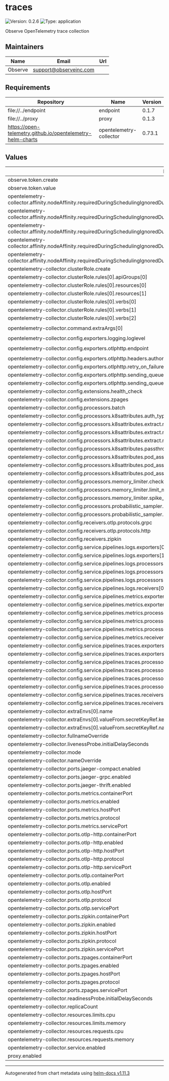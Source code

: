 # traces

![Version: 0.2.6](https://img.shields.io/badge/Version-0.2.6-informational?style=flat-square) ![Type: application](https://img.shields.io/badge/Type-application-informational?style=flat-square)

Observe OpenTelemetry trace collection

## Maintainers

| Name | Email | Url |
| ---- | ------ | --- |
| Observe | <support@observeinc.com> |  |

## Requirements

| Repository | Name | Version |
|------------|------|---------|
| file://../endpoint | endpoint | 0.1.7 |
| file://../proxy | proxy | 0.1.3 |
| https://open-telemetry.github.io/opentelemetry-helm-charts | opentelemetry-collector | 0.73.1 |

## Values

| Key | Type | Default | Description |
|-----|------|---------|-------------|
| observe.token.create | bool | `true` |  |
| observe.token.value | string | `""` |  |
| opentelemetry-collector.affinity.nodeAffinity.requiredDuringSchedulingIgnoredDuringExecution.nodeSelectorTerms[0].matchExpressions[0].key | string | `"observeinc.com/unschedulable"` |  |
| opentelemetry-collector.affinity.nodeAffinity.requiredDuringSchedulingIgnoredDuringExecution.nodeSelectorTerms[0].matchExpressions[0].operator | string | `"DoesNotExist"` |  |
| opentelemetry-collector.affinity.nodeAffinity.requiredDuringSchedulingIgnoredDuringExecution.nodeSelectorTerms[0].matchExpressions[1].key | string | `"kubernetes.io/os"` |  |
| opentelemetry-collector.affinity.nodeAffinity.requiredDuringSchedulingIgnoredDuringExecution.nodeSelectorTerms[0].matchExpressions[1].operator | string | `"NotIn"` |  |
| opentelemetry-collector.affinity.nodeAffinity.requiredDuringSchedulingIgnoredDuringExecution.nodeSelectorTerms[0].matchExpressions[1].values[0] | string | `"windows"` |  |
| opentelemetry-collector.clusterRole.create | bool | `true` |  |
| opentelemetry-collector.clusterRole.rules[0].apiGroups[0] | string | `""` |  |
| opentelemetry-collector.clusterRole.rules[0].resources[0] | string | `"pods"` |  |
| opentelemetry-collector.clusterRole.rules[0].resources[1] | string | `"namespaces"` |  |
| opentelemetry-collector.clusterRole.rules[0].verbs[0] | string | `"get"` |  |
| opentelemetry-collector.clusterRole.rules[0].verbs[1] | string | `"list"` |  |
| opentelemetry-collector.clusterRole.rules[0].verbs[2] | string | `"watch"` |  |
| opentelemetry-collector.command.extraArgs[0] | string | `"--set=service.telemetry.metrics.address=:58888"` |  |
| opentelemetry-collector.config.exporters.logging.loglevel | string | `"info"` |  |
| opentelemetry-collector.config.exporters.otlphttp.endpoint | string | `"{{ include \"observe.collectionEndpoint\" . }}/v1/otel"` |  |
| opentelemetry-collector.config.exporters.otlphttp.headers.authorization | string | `"Bearer ${OBSERVE_TOKEN}"` |  |
| opentelemetry-collector.config.exporters.otlphttp.retry_on_failure.enabled | bool | `true` |  |
| opentelemetry-collector.config.exporters.otlphttp.sending_queue.num_consumers | int | `4` |  |
| opentelemetry-collector.config.exporters.otlphttp.sending_queue.queue_size | int | `100` |  |
| opentelemetry-collector.config.extensions.health_check | object | `{}` |  |
| opentelemetry-collector.config.extensions.zpages | object | `{}` |  |
| opentelemetry-collector.config.processors.batch | string | `nil` |  |
| opentelemetry-collector.config.processors.k8sattributes.auth_type | string | `"serviceAccount"` |  |
| opentelemetry-collector.config.processors.k8sattributes.extract.metadata[0] | string | `"k8s.pod.name"` |  |
| opentelemetry-collector.config.processors.k8sattributes.extract.metadata[1] | string | `"k8s.namespace.name"` |  |
| opentelemetry-collector.config.processors.k8sattributes.extract.metadata[2] | string | `"k8s.cluster.uid"` |  |
| opentelemetry-collector.config.processors.k8sattributes.passthrough | bool | `false` |  |
| opentelemetry-collector.config.processors.k8sattributes.pod_association[0].sources[0].from | string | `"resource_attribute"` |  |
| opentelemetry-collector.config.processors.k8sattributes.pod_association[0].sources[0].name | string | `"k8s.pod.ip"` |  |
| opentelemetry-collector.config.processors.k8sattributes.pod_association[1].sources[0].from | string | `"connection"` |  |
| opentelemetry-collector.config.processors.memory_limiter.check_interval | string | `"5s"` |  |
| opentelemetry-collector.config.processors.memory_limiter.limit_mib | int | `192` |  |
| opentelemetry-collector.config.processors.memory_limiter.spike_limit_mib | int | `100` |  |
| opentelemetry-collector.config.processors.probabilistic_sampler.hash_seed | int | `22` |  |
| opentelemetry-collector.config.processors.probabilistic_sampler.sampling_percentage | int | `100` |  |
| opentelemetry-collector.config.receivers.otlp.protocols.grpc | string | `nil` |  |
| opentelemetry-collector.config.receivers.otlp.protocols.http | string | `nil` |  |
| opentelemetry-collector.config.receivers.zipkin | string | `nil` |  |
| opentelemetry-collector.config.service.pipelines.logs.exporters[0] | string | `"otlphttp"` |  |
| opentelemetry-collector.config.service.pipelines.logs.exporters[1] | string | `"logging"` |  |
| opentelemetry-collector.config.service.pipelines.logs.processors[0] | string | `"k8sattributes"` |  |
| opentelemetry-collector.config.service.pipelines.logs.processors[1] | string | `"memory_limiter"` |  |
| opentelemetry-collector.config.service.pipelines.logs.processors[2] | string | `"batch"` |  |
| opentelemetry-collector.config.service.pipelines.logs.receivers[0] | string | `"otlp"` |  |
| opentelemetry-collector.config.service.pipelines.metrics.exporters[0] | string | `"otlphttp"` |  |
| opentelemetry-collector.config.service.pipelines.metrics.exporters[1] | string | `"logging"` |  |
| opentelemetry-collector.config.service.pipelines.metrics.processors[0] | string | `"k8sattributes"` |  |
| opentelemetry-collector.config.service.pipelines.metrics.processors[1] | string | `"memory_limiter"` |  |
| opentelemetry-collector.config.service.pipelines.metrics.processors[2] | string | `"batch"` |  |
| opentelemetry-collector.config.service.pipelines.metrics.receivers[0] | string | `"otlp"` |  |
| opentelemetry-collector.config.service.pipelines.traces.exporters[0] | string | `"otlphttp"` |  |
| opentelemetry-collector.config.service.pipelines.traces.exporters[1] | string | `"logging"` |  |
| opentelemetry-collector.config.service.pipelines.traces.processors[0] | string | `"probabilistic_sampler"` |  |
| opentelemetry-collector.config.service.pipelines.traces.processors[1] | string | `"k8sattributes"` |  |
| opentelemetry-collector.config.service.pipelines.traces.processors[2] | string | `"memory_limiter"` |  |
| opentelemetry-collector.config.service.pipelines.traces.processors[3] | string | `"batch"` |  |
| opentelemetry-collector.config.service.pipelines.traces.receivers[0] | string | `"otlp"` |  |
| opentelemetry-collector.config.service.pipelines.traces.receivers[1] | string | `"zipkin"` |  |
| opentelemetry-collector.extraEnvs[0].name | string | `"OBSERVE_TOKEN"` |  |
| opentelemetry-collector.extraEnvs[0].valueFrom.secretKeyRef.key | string | `"OBSERVE_TOKEN"` |  |
| opentelemetry-collector.extraEnvs[0].valueFrom.secretKeyRef.name | string | `"otel-credentials"` |  |
| opentelemetry-collector.fullnameOverride | string | `"observe-traces"` |  |
| opentelemetry-collector.livenessProbe.initialDelaySeconds | int | `5` |  |
| opentelemetry-collector.mode | string | `"daemonset"` |  |
| opentelemetry-collector.nameOverride | string | `"traces"` |  |
| opentelemetry-collector.ports.jaeger-compact.enabled | bool | `false` |  |
| opentelemetry-collector.ports.jaeger-grpc.enabled | bool | `false` |  |
| opentelemetry-collector.ports.jaeger-thrift.enabled | bool | `false` |  |
| opentelemetry-collector.ports.metrics.containerPort | int | `58888` |  |
| opentelemetry-collector.ports.metrics.enabled | bool | `true` |  |
| opentelemetry-collector.ports.metrics.hostPort | int | `0` |  |
| opentelemetry-collector.ports.metrics.protocol | string | `"TCP"` |  |
| opentelemetry-collector.ports.metrics.servicePort | int | `58888` |  |
| opentelemetry-collector.ports.otlp-http.containerPort | int | `4318` |  |
| opentelemetry-collector.ports.otlp-http.enabled | bool | `true` |  |
| opentelemetry-collector.ports.otlp-http.hostPort | int | `0` |  |
| opentelemetry-collector.ports.otlp-http.protocol | string | `"TCP"` |  |
| opentelemetry-collector.ports.otlp-http.servicePort | int | `4318` |  |
| opentelemetry-collector.ports.otlp.containerPort | int | `4317` |  |
| opentelemetry-collector.ports.otlp.enabled | bool | `true` |  |
| opentelemetry-collector.ports.otlp.hostPort | int | `0` |  |
| opentelemetry-collector.ports.otlp.protocol | string | `"TCP"` |  |
| opentelemetry-collector.ports.otlp.servicePort | int | `4317` |  |
| opentelemetry-collector.ports.zipkin.containerPort | int | `9411` |  |
| opentelemetry-collector.ports.zipkin.enabled | bool | `true` |  |
| opentelemetry-collector.ports.zipkin.hostPort | int | `0` |  |
| opentelemetry-collector.ports.zipkin.protocol | string | `"TCP"` |  |
| opentelemetry-collector.ports.zipkin.servicePort | int | `9411` |  |
| opentelemetry-collector.ports.zpages.containerPort | int | `55679` |  |
| opentelemetry-collector.ports.zpages.enabled | bool | `true` |  |
| opentelemetry-collector.ports.zpages.hostPort | int | `0` |  |
| opentelemetry-collector.ports.zpages.protocol | string | `"TCP"` |  |
| opentelemetry-collector.ports.zpages.servicePort | int | `55679` |  |
| opentelemetry-collector.readinessProbe.initialDelaySeconds | int | `10` |  |
| opentelemetry-collector.replicaCount | int | `10` |  |
| opentelemetry-collector.resources.limits.cpu | string | `"250m"` |  |
| opentelemetry-collector.resources.limits.memory | string | `"256Mi"` |  |
| opentelemetry-collector.resources.requests.cpu | string | `"250m"` |  |
| opentelemetry-collector.resources.requests.memory | string | `"256Mi"` |  |
| opentelemetry-collector.service.enabled | bool | `true` |  |
| proxy.enabled | bool | `false` |  |

----------------------------------------------
Autogenerated from chart metadata using [helm-docs v1.11.3](https://github.com/norwoodj/helm-docs/releases/v1.11.3)
